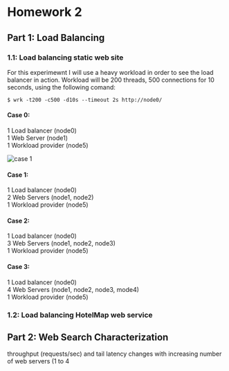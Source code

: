 # Homework 2

## Part 1: Load Balancing

### 1.1: Load balancing static web site

For this experimewnt I will use a heavy workload in order to see the load balancer in action.
Workload will be 200 threads, 500 connections for 10 seconds, using the following comand:

```console
$ wrk -t200 -c500 -d10s --timeout 2s http://node0/
```

#### Case 0:

1 Load balancer (node0)<br />
1 Web Server (node1)<br />
1 Workload provider (node5)

<img src="/images/part1_case1.png" alt="case 1" title="Case 1">

#### Case 1:

1 Load balancer (node0)<br />
2 Web Servers (node1, node2)<br />
1 Workload provider (node5)

#### Case 2:

1 Load balancer (node0)<br />
3 Web Servers (node1, node2, node3)<br />
1 Workload provider (node5)

#### Case 3:

1 Load balancer (node0)<br />
4 Web Servers (node1, node2, node3, mode4)<br />
1 Workload provider (node5)

### 1.2: Load balancing HotelMap web service

## Part 2: Web Search Characterization

throughput (requests/sec) and tail latency changes with increasing number of web servers (1 to 4
